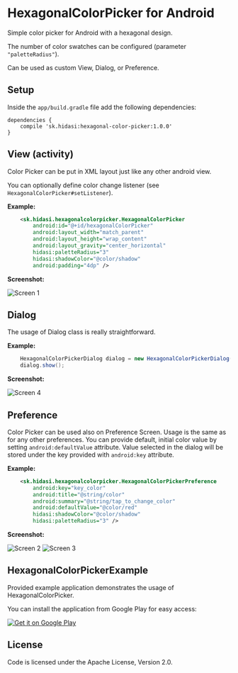 HexagonalColorPicker for Android
===================================

Simple color picker for Android with a hexagonal design.

The number of color swatches can be configured (parameter `"paletteRadius"`).

Can be used as custom View, Dialog, or Preference.

Setup
-----
Inside the ```app/build.gradle``` file add the following dependencies:
```
dependencies {
    compile 'sk.hidasi:hexagonal-color-picker:1.0.0'
}
```

View (activity)
---------------

Color Picker can be put in XML layout just like any other android view.

You can optionally define color change listener (see `HexagonalColorPicker#setListener`).

**Example:**

```xml
	<sk.hidasi.hexagonalcolorpicker.HexagonalColorPicker
		android:id="@+id/hexagonalColorPicker"
		android:layout_width="match_parent"
		android:layout_height="wrap_content"
		android:layout_gravity="center_horizontal"
		hidasi:paletteRadius="3"
		hidasi:shadowColor="@color/shadow"
		android:padding="4dp" />
```

**Screenshot:**

![Screen 1][screen1]

Dialog
------

The usage of Dialog class is really straightforward.

**Example:**

```java
	HexagonalColorPickerDialog dialog = new HexagonalColorPickerDialog(getContext(), R.string.color_picker_default_title, paletteRadius, initialColor, listener);
	dialog.show();
```

**Screenshot:**

![Screen 4][screen4]

Preference
----------

Color Picker can be used also on Preference Screen. Usage is the same as for any other preferences. You can provide default, initial color value by setting `android:defaultValue` attribute. Value selected in the dialog will be stored under the key provided with `android:key` attribute.

**Example:**

```xml
	<sk.hidasi.hexagonalcolorpicker.HexagonalColorPickerPreference
		android:key="key_color"
		android:title="@string/color"
		android:summary="@string/tap_to_change_color"
		android:defaultValue="@color/red"
		hidasi:shadowColor="@color/shadow"
		hidasi:paletteRadius="3" />
```

**Screenshot:**

![Screen 2][screen2] ![Screen 3][screen3]

HexagonalColorPickerExample
---------------------------

Provided example application demonstrates the usage of HexagonalColorPicker.

You can install the application from Google Play for easy access:

[![Get it on Google Play](http://www.android.com/images/brand/get_it_on_play_logo_small.png)](https://play.google.com/store/apps/details?id=sk.hidasi.hexagonalcolorpickerexample)

License
-------

Code is licensed under the Apache License, Version 2.0.

[screen1]: https://raw.githubusercontent.com/rhidasi/hexagonalcolorpicker/master/screen1.png
[screen2]: https://raw.githubusercontent.com/rhidasi/hexagonalcolorpicker/master/screen2.png
[screen3]: https://raw.githubusercontent.com/rhidasi/hexagonalcolorpicker/master/screen3.png
[screen4]: https://raw.githubusercontent.com/rhidasi/hexagonalcolorpicker/master/screen4.png